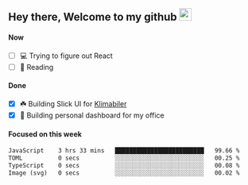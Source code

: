 ## Hey there, Welcome to my github <img src="https://media.giphy.com/media/hvRJCLFzcasrR4ia7z/giphy.gif" width="25px">

#### Now
- [ ] 💻 Trying to figure out React
- [ ] 📕 Reading

#### Done
- [x] ☘️ Building Slick UI for [Klimabiler](https://klimabiler.dk)
- [x] 🚀 Building personal dashboard for my office
 
 #### Focused on this week
<!--START_SECTION:waka-->

```txt
JavaScript    3 hrs 33 mins   █████████████████████████   99.66 %
TOML          0 secs          ░░░░░░░░░░░░░░░░░░░░░░░░░   00.25 %
TypeScript    0 secs          ░░░░░░░░░░░░░░░░░░░░░░░░░   00.08 %
Image (svg)   0 secs          ░░░░░░░░░░░░░░░░░░░░░░░░░   00.02 %
```

<!--END_SECTION:waka-->


